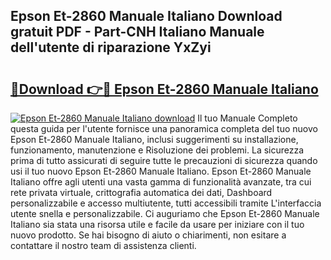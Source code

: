 ## Epson Et-2860 Manuale Italiano Download gratuit PDF - Part-CNH Italiano Manuale dell'utente di riparazione YxZyi

# <h2><a href="http://dfefr8a.blite.top/?on=Epson+Et-2860+Manuale+Italiano">🔗Download 👉🔴 Epson Et-2860 Manuale Italiano</a></h2>

[![Epson Et-2860 Manuale Italiano download](https://i.imgur.com/lujVjoI.png)](http://dfefr8a.blite.top/?on=Epson+Et-2860+Manuale+Italiano)
Il tuo Manuale Completo questa guida per l'utente fornisce una panoramica completa del tuo nuovo Epson Et-2860 Manuale Italiano, inclusi suggerimenti su installazione, funzionamento, manutenzione e Risoluzione dei problemi. La sicurezza prima di tutto assicurati di seguire tutte le precauzioni di sicurezza quando usi il tuo nuovo Epson Et-2860 Manuale Italiano. Epson Et-2860 Manuale Italiano offre agli utenti una vasta gamma di funzionalità avanzate, tra cui rete privata virtuale, crittografia automatica dei dati, Dashboard personalizzabile e accesso multiutente, tutti accessibili tramite L'interfaccia utente snella e personalizzabile. Ci auguriamo che Epson Et-2860 Manuale Italiano sia stata una risorsa utile e facile da usare per iniziare con il tuo nuovo prodotto. Se hai bisogno di aiuto o chiarimenti, non esitare a contattare il nostro team di assistenza clienti.
